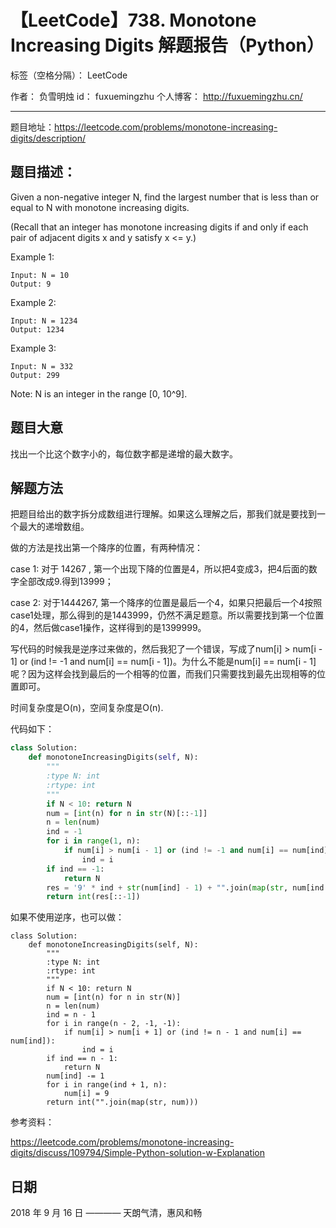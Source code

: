# 【LeetCode】738. Monotone Increasing Digits 解题报告（Python）

标签（空格分隔）： LeetCode

作者： 		负雪明烛 
id：				fuxuemingzhu
个人博客：	http://fuxuemingzhu.cn/

---

题目地址：https://leetcode.com/problems/monotone-increasing-digits/description/

## 题目描述：

Given a non-negative integer N, find the largest number that is less than or equal to N with monotone increasing digits.

(Recall that an integer has monotone increasing digits if and only if each pair of adjacent digits x and y satisfy x <= y.)

Example 1:

    Input: N = 10
    Output: 9

Example 2:

    Input: N = 1234
    Output: 1234

Example 3:

    Input: N = 332
    Output: 299

Note: N is an integer in the range [0, 10^9].

## 题目大意

找出一个比这个数字小的，每位数字都是递增的最大数字。

## 解题方法

把题目给出的数字拆分成数组进行理解。如果这么理解之后，那我们就是要找到一个最大的递增数组。

做的方法是找出第一个降序的位置，有两种情况：

case 1:
对于 14267 , 第一个出现下降的位置是4，所以把4变成3，把4后面的数字全部改成9.得到13999；

case 2:
对于1444267, 第一个降序的位置是最后一个4，如果只把最后一个4按照case1处理，那么得到的是1443999，仍然不满足题意。所以需要找到第一个位置的4，然后做case1操作，这样得到的是1399999。

写代码的时候我是逆序过来做的，然后我犯了一个错误，写成了num[i] > num[i - 1] or (ind != -1 and num[i] == num[i - 1])。为什么不能是num[i] == num[i - 1]呢？因为这样会找到最后的一个相等的位置，而我们只需要找到最先出现相等的位置即可。

时间复杂度是O(n)，空间复杂度是O(n).

代码如下：

```python
class Solution:
    def monotoneIncreasingDigits(self, N):
        """
        :type N: int
        :rtype: int
        """
        if N < 10: return N
        num = [int(n) for n in str(N)[::-1]]
        n = len(num)
        ind = -1
        for i in range(1, n):
            if num[i] > num[i - 1] or (ind != -1 and num[i] == num[ind]):
                ind = i
        if ind == -1:
            return N
        res = '9' * ind + str(num[ind] - 1) + "".join(map(str, num[ind + 1:]))
        return int(res[::-1])
```

如果不使用逆序，也可以做：

```python3
class Solution:
    def monotoneIncreasingDigits(self, N):
        """
        :type N: int
        :rtype: int
        """
        if N < 10: return N
        num = [int(n) for n in str(N)]
        n = len(num)
        ind = n - 1
        for i in range(n - 2, -1, -1):
            if num[i] > num[i + 1] or (ind != n - 1 and num[i] == num[ind]):
                ind = i
        if ind == n - 1:
            return N
        num[ind] -= 1
        for i in range(ind + 1, n):
            num[i] = 9
        return int("".join(map(str, num)))
```

参考资料：

https://leetcode.com/problems/monotone-increasing-digits/discuss/109794/Simple-Python-solution-w-Explanation

## 日期

2018 年 9 月 16 日 ———— 天朗气清，惠风和畅